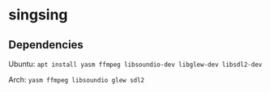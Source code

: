 singsing
========

Dependencies
------------

Ubuntu: `apt install yasm ffmpeg libsoundio-dev libglew-dev libsdl2-dev`

Arch: `yasm ffmpeg libsoundio glew sdl2`
